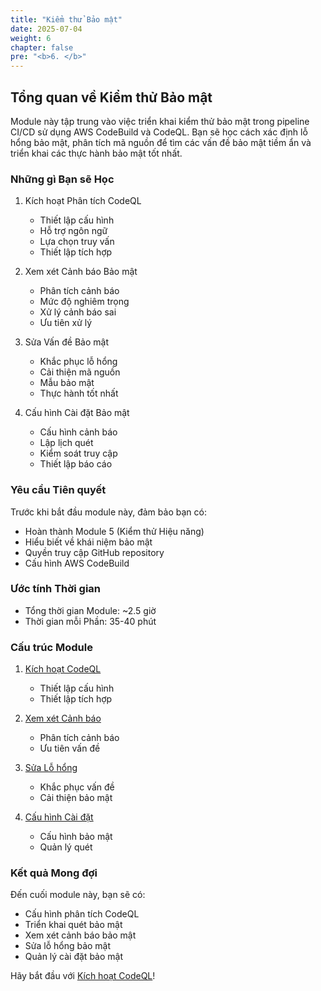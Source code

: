 ```yaml
---
title: "Kiểm thử Bảo mật"
date: 2025-07-04
weight: 6
chapter: false
pre: "<b>6. </b>"
---
```


## Tổng quan về Kiểm thử Bảo mật

Module này tập trung vào việc triển khai kiểm thử bảo mật trong pipeline CI/CD sử dụng AWS CodeBuild và CodeQL. Bạn sẽ học cách xác định lỗ hổng bảo mật, phân tích mã nguồn để tìm các vấn đề bảo mật tiềm ẩn và triển khai các thực hành bảo mật tốt nhất.

### Những gì Bạn sẽ Học

1. Kích hoạt Phân tích CodeQL
   - Thiết lập cấu hình
   - Hỗ trợ ngôn ngữ
   - Lựa chọn truy vấn
   - Thiết lập tích hợp

2. Xem xét Cảnh báo Bảo mật
   - Phân tích cảnh báo
   - Mức độ nghiêm trọng
   - Xử lý cảnh báo sai
   - Ưu tiên xử lý

3. Sửa Vấn đề Bảo mật
   - Khắc phục lỗ hổng
   - Cải thiện mã nguồn
   - Mẫu bảo mật
   - Thực hành tốt nhất

4. Cấu hình Cài đặt Bảo mật
   - Cấu hình cảnh báo
   - Lập lịch quét
   - Kiểm soát truy cập
   - Thiết lập báo cáo

### Yêu cầu Tiên quyết

Trước khi bắt đầu module này, đảm bảo bạn có:
- Hoàn thành Module 5 (Kiểm thử Hiệu năng)
- Hiểu biết về khái niệm bảo mật
- Quyền truy cập GitHub repository
- Cấu hình AWS CodeBuild

### Ước tính Thời gian
- Tổng thời gian Module: ~2.5 giờ
- Thời gian mỗi Phần: 35-40 phút

### Cấu trúc Module

1. [Kích hoạt CodeQL](6.1-enable-codeql/)
   - Thiết lập cấu hình
   - Thiết lập tích hợp

2. [Xem xét Cảnh báo](6.2-review-alerts/)
   - Phân tích cảnh báo
   - Ưu tiên vấn đề

3. [Sửa Lỗ hổng](6.3-fix-vulnerabilities/)
   - Khắc phục vấn đề
   - Cải thiện bảo mật

4. [Cấu hình Cài đặt](6.4-disable-if-needed/)
   - Cấu hình bảo mật
   - Quản lý quét

### Kết quả Mong đợi

Đến cuối module này, bạn sẽ có:
- Cấu hình phân tích CodeQL
- Triển khai quét bảo mật
- Xem xét cảnh báo bảo mật
- Sửa lỗ hổng bảo mật
- Quản lý cài đặt bảo mật

Hãy bắt đầu với [Kích hoạt CodeQL](6.1-enable-codeql/)!

